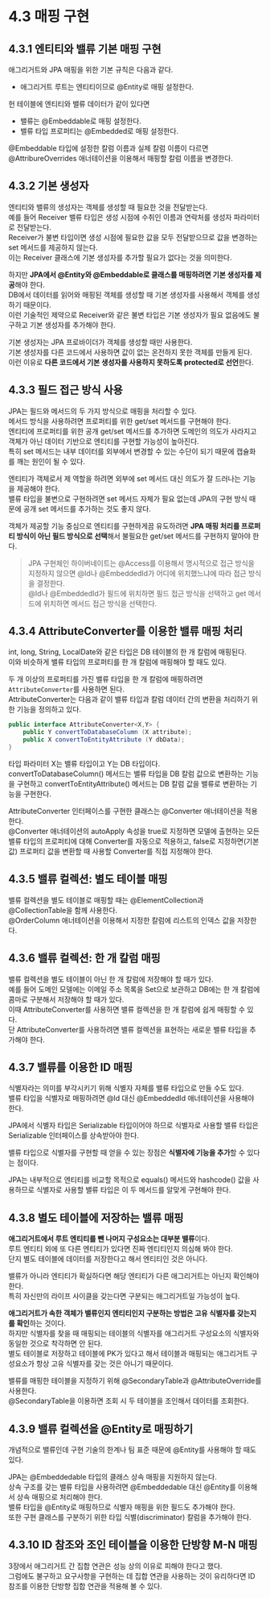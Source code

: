 # 4.3 매핑 구현

## 4.3.1 엔티티와 밸류 기본 매핑 구현

애그리거트와 JPA 매핑을 위한 기본 규칙은 다음과 같다.

- 애그리거트 루트는 엔티티이므로 @Entity로 매핑 설정한다.

헌 테이블에 엔티티와 밸류 데이터가 같이 있다면

- 밸류는 @Embeddable로 매핑 설정한다.
- 밸류 타입 프로퍼티는 @Embedded로 매핑 설정한다.

@Embeddable 타입에 설정한 칼럼 이름과 실제 칼럼 이름이 다르면 @AttribureOverrides 애너테이션을 이용해서 매핑할 칼럼 이름을 변경한다.

## 4.3.2 기본 생성자

엔티티와 밸류의 생성자는 객체를 생성할 때 필요한 것을 전달받는다.  
예를 들어 Receiver 밸류 타입은 생성 시점에 수취인 이름과 연락처를 생성자 파라미터로 전달받는다.  
Receiver가 불변 타입이면 생성 시점에 필요한 값을 모두 전달받으므로 값을 변경하는 set 메서드를 제공하지 않는다.  
이는 Receiver 클래스에 기본 생성자를 추가할 필요가 없다는 것을 의미한다.

하지만 **JPA에서 @Entity와 @Embeddable로 클래스를 매핑하려면 기본 생성자를 제공**해야 한다.  
DB에서 데이터를 읽어와 매핑된 객체를 생성할 때 기본 생성자를 사용해서 객체를 생성하기 때문이다.  
이런 기술적인 제약으로 Receiver와 같은 불변 타입은 기본 생성자가 필요 없음에도 불구하고 기본 생성자를 추가해야 한다.

기본 생성자는 JPA 프로바이더가 객체를 생성할 때만 사용한다.  
기본 생성자를 다른 코드에서 사용하면 값이 없는 온전하지 못한 객체를 만들게 된다.  
이런 이유로 **다른 코드에서 기본 생성자를 사용하지 못하도록 protected로 선언**한다.

## 4.3.3 필드 접근 방식 사용

JPA는 필드와 메서드의 두 가지 방식으로 매핑을 처리할 수 있다.  
메서드 방식을 사용하려면 프로퍼티를 위한 get/set 메서드를 구현해야 한다.  
엔티티에 프로퍼티를 위한 공개 get/set 메서드를 추가하면 도메인의 의도가 사라지고 객체가 아닌 데이터 기반으로 엔티티를 구현할 가능성이 높아진다.  
특히 set 메서드는 내부 데이터를 외부에서 변경할 수 있는 수단이 되기 때문에 캡슐화를 깨는 원인이 될 수 있다.

엔티티가 객체로서 제 역할을 하려면 외부에 set 메서드 대신 의도가 잘 드러나는 기능을 제공해야 한다.  
밸류 타입을 불변으로 구현하려면 set 메서드 자체가 필요 없는데 JPA의 구현 방식 때문에 공개 set 메서드를 추가하는 것도 좋지 않다.

객체가 제공할 기능 중심으로 엔티티를 구현하게끔 유도하려면 **JPA 매핑 처리를 프로퍼티 방식이 아닌 필드 방식으로 선택**해서 불필요한 get/set 메서드를 구현하지 말아야 한다.

> JPA 구현체인 하이버네이트는 @Access를 이용해서 명시적으로 접근 방식을 지정하지 않으면 @Id나 @EmbeddedId가 어디에 위치했느냐에 따라 접근 방식을 결정한다.  
> @Id나 @EmbeddedId가 필드에 위치하면 필드 접근 방식을 선택하고 get 메서드에 위치하면 메서드 접근 방식을 선택한다.

## 4.3.4 AttributeConverter를 이용한 밸류 매핑 처리

int, long, String, LocalDate와 같은 타입은 DB 테이블의 한 개 칼럼에 매핑된다.  
이와 비슷하게 밸류 타입의 프로퍼티를 한 개 칼럼에 매핑해야 할 때도 있다.

두 개 이상의 프로퍼티를 가진 밸류 타입을 한 개 칼럼에 매핑하려면 `AttributeConverter`를 사용하면 된다.  
AttributeConverter는 다음과 같이 밸류 타입과 칼럼 데이터 간의 변환을 처리하기 위한 기능을 정의하고 있다.

```java
public interface AttributeConverter<X,Y> {
    public Y convertToDatabaseColumn (X attribute);
    public X convertToEntityAttribute (Y dbData);
}
```

타입 파라미터 X는 밸류 타입이고 Y는 DB 타입이다.  
convertToDatabaseColumn() 메서드는 밸류 타입을 DB 칼럼 값으로 변환하는 기능을 구현하고 convertToEntityAttribute() 메서드는 DB 칼럼 값을 밸류로 변환하는 기능을 구현한다.

AttributeConverter 인터페이스를 구현한 클래스는 @Converter 애너테이션을 적용한다.  
@Converter 애너테이션의 autoApply 속성을 true로 지정하면 모델에 출현하는 모든 밸류 타입의 프로퍼티에 대해 Converter를 자동으로 적용하고, false로 지정하면(기본값) 프로퍼티 값을 변환할 때 사용할 Converter를 직접 지정해야 한다.

## 4.3.5 밸류 컬렉션: 별도 테이블 매핑

밸류 컬렉션을 별도 테이블로 매핑할 때는 @ElementCollection과 @CollectionTable을 함께 사용한다.  
@OrderColumn 애너테이션을 이용해서 지정한 칼럼에 리스트의 인덱스 값을 저장한다.

## 4.3.6 밸류 컬렉션: 한 개 칼럼 매핑

밸류 컬렉션을 별도 테이블이 아닌 한 개 칼럼에 저장해야 할 때가 있다.  
예를 들어 도메인 모델에는 이메일 주소 목록을 Set으로 보관하고 DB에는 한 개 칼럼에 콤마로 구분해서 저장해야 할 때가 있다.  
이때 AttributeConverter를 사용하면 밸류 컬렉션을 한 개 칼럼에 쉽게 매핑할 수 있다.  
단 AttributeConverter를 사용하려면 밸류 컬렉션을 표현하는 새로운 밸류 타입을 추가해야 한다.

## 4.3.7 밸류를 이용한 ID 매핑

식별자라는 의미를 부각시키기 위해 식별자 자체를 밸류 타입으로 만들 수도 있다.  
밸류 타입을 식별자로 매핑하려면 @Id 대신 @EmbeddedId 애너테이션을 사용해야 한다.

JPA에서 식별자 타입은 Serializable 타입이어야 하므로 식별자로 사용할 밸류 타입은 Serializable 인터페이스를 상속받아야 한다.

밸류 타입으로 식별자를 구현할 때 얻을 수 있는 장점은 **식별자에 기능을 추가**할 수 있다는 점이다.

JPA는 내부적으로 엔티티를 비교할 목적으로 equals() 메서드와 hashcode() 값을 사용하므로 식별자로 사용할 밸류 타입은 이 두 메서드를 알맞게 구현해야 한다.

## 4.3.8 별도 테이블에 저장하는 밸류 매핑

**애그리거트에서 루트 엔티티를 뺀 나머지 구성요소는 대부분 밸류**이다.  
루트 엔티티 외에 또 다른 엔티티가 있다면 진짜 엔티티인지 의심해 봐야 한다.  
단지 별도 테이블에 데이터를 저장한다고 해서 엔티티인 것은 아니다.

밸류가 아니라 엔티티가 확실하다면 해당 엔티티가 다른 애그리거트는 아닌지 확인해야 한다.  
특히 자신만의 라이프 사이클을 갖는다면 구분되는 애그리거트일 가능성이 높다.

**애그리거트가 속한 객체가 밸류인지 엔티티인지 구분하는 방법은 고유 식별자를 갖는지를 확인**하는 것이다.  
하지만 식별자를 찾을 때 매핑되는 테이블의 식별자를 애그리거트 구성요소의 식별자와 동일한 것으로 착각하면 안 된다.  
별도 테이블로 저장하고 테이블에 PK가 있다고 해서 테이블과 매핑되는 애그리거트 구성요소가 항상 고유 식별자를 갖는 것은 아니기 때문이다.

밸류를 매핑한 테이블을 지정하기 위해 @SecondaryTable과 @AttributeOverride를 사용한다.  
@SecondaryTable을 이용하면 조회 시 두 테이블을 조인해서 데이터를 조회한다.

## 4.3.9 밸류 컬렉션을 @Entity로 매핑하기

개념적으로 밸류인데 구현 기술의 한계나 팀 표준 때문에 @Entity를 사용해야 할 때도 있다.  

JPA는 @Embeddedable 타입의 클래스 상속 매핑을 지원하지 않는다.  
상속 구조를 갖는 밸류 타입을 사용하려면 @Embeddedable 대신 @Entity를 이용해서 상속 매핑으로 처리해야 한다.  
밸류 타입을 @Entity로 매핑하므로 식별자 매핑을 위한 필드도 추가해야 한다.  
또한 구현 클래스를 구분하기 위한 타입 식별(discriminator) 칼럼을 추가해야 한다.

## 4.3.10 ID 참조와 조인 테이블을 이용한 단방향 M-N 매핑

3장에서 애그리거트 간 집합 연관은 성능 상의 이유로 피해야 한다고 했다.  
그럼에도 불구하고 요구사항을 구현하는 데 집합 연관을 사용하는 것이 유리하다면 ID 참조를 이용한 단방향 집합 연관을 적용해 볼 수 있다.
